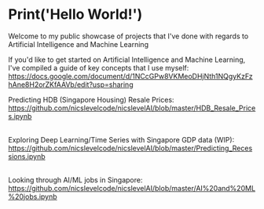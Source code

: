 # Print('Hello World!')

Welcome to my public showcase of projects that I've done with regards to Artificial Intelligence and Machine Learning

If you'd like to get started on Artificial Intelligence and Machine Learning, I've compiled a guide of key concepts that I use myself:
https://docs.google.com/document/d/1NCcGPw8VKMeoDHjNth1NQgyKzFzhAne8H2orZKfAAVb/edit?usp=sharing

Predicting HDB (Singapore Housing) Resale Prices: https://github.com/nicslevelcode/nicslevelAI/blob/master/HDB_Resale_Prices.ipynb

<br>Exploring Deep Learning/Time Series with Singapore GDP data (WIP): https://github.com/nicslevelcode/nicslevelAI/blob/master/Predicting_Recessions.ipynb

<br>Looking through AI/ML jobs in Singapore: https://github.com/nicslevelcode/nicslevelAI/blob/master/AI%20and%20ML%20jobs.ipynb


